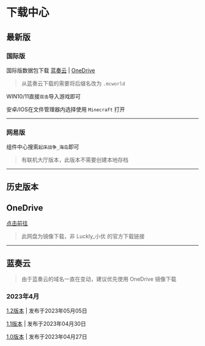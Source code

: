 # 下载中心

## 最新版

### 国际版

国际版数据包下载 [蓝奏云](https://wwph.lanzout.com/irLpi0uvumpe) | [OneDrive](https://qxiaotianp-my.sharepoint.com/:f:/g/personal/xiaotian_qxiaotianp_onmicrosoft_com/Esi6V_a8XldFuKrRM2oQHVsBA0VglshiKf_eHhPJAmxJhQ?e=P4by1V)

> 从蓝奏云下载的需要将后缀名改为 `.mcworld`

WIN10/11直接`双击`导入游戏即可

安卓/IOS在文件管理器内选择使用 `Minecraft` 打开

---

### 网易版

组件中心搜索`起床战争_海岛`即可

> 有联机大厅版本，此版本不需要创建本地存档

---

## 历史版本

## OneDrive

[点击前往](https://qxiaotianp-my.sharepoint.com/:f:/g/personal/xiaotian_qxiaotianp_onmicrosoft_com/Esi6V_a8XldFuKrRM2oQHVsBA0VglshiKf_eHhPJAmxJhQ?e=P4by1V)

> 此网盘为镜像下载，非 Luckly_小优 的官方下载链接

---

## 蓝奏云

> 由于蓝奏云的域名一直在变动，建议优先使用 OneDrive 镜像下载

### 2023年4月

[1.2版本](https://wwph.lanzout.com/irLpi0uvumpe) | 发布于2023年05月05日

[1.1版本](https://wwph.lanzout.com/irIXW0uaqspa) | 发布于2023年04月30日

[1.0版本](https://wwph.lanzout.com/iwrE20u1t56h) | 发布于2023年04月27日
